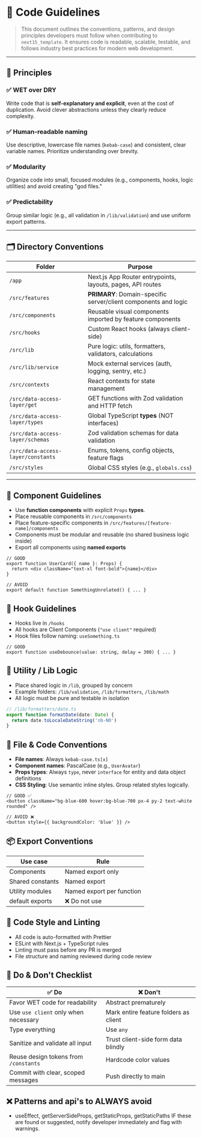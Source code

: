 # 📘 Code Guidelines

> This document outlines the conventions, patterns, and design principles developers must follow when contributing to `next15_template`. It ensures code is readable, scalable, testable, and follows industry best practices for modern web development.

---

## 🧠 Principles

### ✅ WET over DRY

Write code that is **self-explanatory and explicit**, even at the cost of duplication. Avoid clever abstractions unless they clearly reduce complexity.

### ✅ Human-readable naming

Use descriptive, lowercase file names (`kebab-case`) and consistent, clear variable names. Prioritize understanding over brevity.

### ✅ Modularity

Organize code into small, focused modules (e.g., components, hooks, logic utilities) and avoid creating "god files."

### ✅ Predictability

Group similar logic (e.g., all validation in `/lib/validation`) and use uniform export patterns.

---

## 🗂 Directory Conventions

| Folder         | Purpose                                                   |
|----------------|-----------------------------------------------------------|
| `/app`         | Next.js App Router entrypoints, layouts, pages, API routes |
| `/src/features` | **PRIMARY**: Domain-specific server/client components and logic |
| `/src/components` | Reusable visual components imported by feature components |
| `/src/hooks`   | Custom React hooks (always client-side)                   |
| `/src/lib`     | Pure logic: utils, formatters, validators, calculations   |
| `/src/lib/service` | Mock external services (auth, logging, sentry, etc.)  |
| `/src/contexts` | React contexts for state management                      |
| `/src/data-access-layer/get` | GET functions with Zod validation and HTTP fetch |
| `/src/data-access-layer/types` | Global TypeScript **types** (NOT interfaces) |
| `/src/data-access-layer/schemas` | Zod validation schemas for data validation |
| `/src/data-access-layer/constants` | Enums, tokens, config objects, feature flags |
| `/src/styles`  | Global CSS styles (e.g., `globals.css`)                  |

---

## 🧱 Component Guidelines

- Use **function components** with explicit `Props` **types**.
- Place reusable components in `/src/components`
- Place feature-specific components in `/src/features/[feature-name]/components`
- Components must be modular and reusable (no shared business logic inside)
- Export all components using **named exports**

```tsx
// GOOD 
export function UserCard({ name }: Props) {
  return <div className="text-xl font-bold">{name}</div>
}

// AVOID 
export default function SomethingUnrelated() { ... }
```

## 🎯 Hook Guidelines

- Hooks live in `/hooks`
- All hooks are Client Components (`"use client"` required)
- Hook files follow naming: `useSomething.ts`

```tsx
// GOOD 
export function useDebounce(value: string, delay = 300) { ... }
```

## 🧪 Utility / Lib Logic

- Place shared logic in `/lib`, grouped by concern
- Example folders: `/lib/validation`, `/lib/formatters`, `/lib/math`
- All logic must be pure and testable in isolation

```typescript
// /lib/formatters/date.ts
export function formatDate(date: Date) {
  return date.toLocaleDateString('nb-NO')
}
```

## 🧼 File & Code Conventions

- **File names**: Always `kebab-case.ts[x]`
- **Component names**: PascalCase (e.g., `UserAvatar`)
- **Props types**: Always `type`, never `interface` for entity and data object definitions
- **CSS Styling**: Use semantic inline styles. Group related styles logically.

```tsx
// GOOD ✅
<button className="bg-blue-600 hover:bg-blue-700 px-4 py-2 text-white rounded" />

// AVOID ❌
<button style={{ backgroundColor: 'blue' }} />
```

## 📦 Export Conventions

| Use case | Rule |
|----------|------|
| Components | Named export only |
| Shared constants | Named export |
| Utility modules | Named export per function |
| default exports | ❌ Do not use |

## 🔧 Code Style and Linting

- All code is auto-formatted with Prettier
- ESLint with Next.js + TypeScript rules
- Linting must pass before any PR is merged
- File structure and naming reviewed during code review

## 🚧 Do & Don't Checklist

| ✅ Do | ❌ Don't |
|-------|----------|
| Favor WET code for readability | Abstract prematurely |
| Use `use client` only when necessary | Mark entire feature folders as client |
| Type everything | Use `any` |
| Sanitize and validate all input | Trust client-side form data blindly |
| Reuse design tokens from `/constants` | Hardcode color values |
| Commit with clear, scoped messages | Push directly to main |

## ❌ Patterns and api's to ALWAYS avoid

- useEffect, getServerSideProps, getStaticProps, getStaticPaths
IF these are found or suggested, notify developer immediately and flag with warnings.

